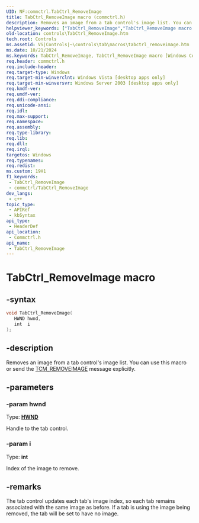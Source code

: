 ```yaml
---
UID: NF:commctrl.TabCtrl_RemoveImage
title: TabCtrl_RemoveImage macro (commctrl.h)
description: Removes an image from a tab control's image list. You can use this macro or send the TCM_REMOVEIMAGE message explicitly.
helpviewer_keywords: ["TabCtrl_RemoveImage","TabCtrl_RemoveImage macro [Windows Controls]","_win32_TabCtrl_RemoveImage","_win32_TabCtrl_RemoveImage_cpp","commctrl/TabCtrl_RemoveImage","controls.TabCtrl_RemoveImage","controls._win32_TabCtrl_RemoveImage"]
old-location: controls\TabCtrl_RemoveImage.htm
tech.root: Controls
ms.assetid: VS|Controls|~\controls\tab\macros\tabctrl_removeimage.htm
ms.date: 10/21/2024
ms.keywords: TabCtrl_RemoveImage, TabCtrl_RemoveImage macro [Windows Controls], _win32_TabCtrl_RemoveImage, _win32_TabCtrl_RemoveImage_cpp, commctrl/TabCtrl_RemoveImage, controls.TabCtrl_RemoveImage, controls._win32_TabCtrl_RemoveImage
req.header: commctrl.h
req.include-header: 
req.target-type: Windows
req.target-min-winverclnt: Windows Vista [desktop apps only]
req.target-min-winversvr: Windows Server 2003 [desktop apps only]
req.kmdf-ver: 
req.umdf-ver: 
req.ddi-compliance: 
req.unicode-ansi: 
req.idl: 
req.max-support: 
req.namespace: 
req.assembly: 
req.type-library: 
req.lib: 
req.dll: 
req.irql: 
targetos: Windows
req.typenames: 
req.redist: 
ms.custom: 19H1
f1_keywords:
 - TabCtrl_RemoveImage
 - commctrl/TabCtrl_RemoveImage
dev_langs:
 - c++
topic_type:
 - APIRef
 - kbSyntax
api_type:
 - HeaderDef
api_location:
 - Commctrl.h
api_name:
 - TabCtrl_RemoveImage
---
```


# TabCtrl_RemoveImage macro

## -syntax

```cpp
void TabCtrl_RemoveImage(
   HWND hwnd,
   int  i
);
```


## -description

Removes an image from a tab control's image list. You can use this macro or send the <a href="/windows/desktop/Controls/tcm-removeimage">TCM_REMOVEIMAGE</a> message explicitly.

## -parameters

### -param hwnd

Type: <b><a href="/windows/desktop/WinProg/windows-data-types">HWND</a></b>

Handle to the tab control.

### -param i

Type: <b>int</b>

Index of the image to remove.

## -remarks

The tab control updates each tab's image index, so each tab remains associated with the same image as before. If a tab is using the image being removed, the tab will be set to have no image.
